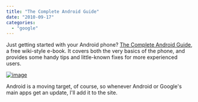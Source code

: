 ```yaml
---
title: "The Complete Android Guide"
date: "2010-09-17"
categories: 
  - "google"
---
```


Just getting started with your Android phone? [The Complete Android Guide](http://www.completeguides.net/01_The_Complete_Android_Guide), a free wiki-style e-book. It covers both the very basics of the phone, and provides some handy tips and little-known fixes for more experienced users.

[![image](http://lh6.ggpht.com/_40bmzDo_mBs/TJMaJZIVTUI/AAAAAAAABX8/ecNYxM-Rac8/image_thumb%5B4%5D.png?imgmax=800 "image")](http://lh4.ggpht.com/_40bmzDo_mBs/TJMaIPM4KXI/AAAAAAAABX4/GHD1izdYbXo/s1600-h/image%5B6%5D.png)

Android is a moving target, of course, so whenever Android or Google's main apps get an update, I'll add it to the site.

